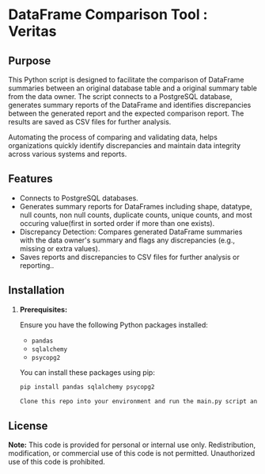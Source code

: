 # DataFrame Comparison Tool : Veritas

## Purpose

This Python script is designed to facilitate the comparison of DataFrame summaries between an original database table and a original summary table from the data owner. The script connects to a PostgreSQL database, generates summary reports of the DataFrame and identifies discrepancies between the generated report and the expected comparison report. The results are saved as CSV files for further analysis.

Automating the process of comparing and validating data, helps organizations quickly identify discrepancies and maintain data integrity across various systems and reports.


## Features

- Connects to PostgreSQL databases.
- Generates summary reports for DataFrames including shape, datatype, null counts, non null counts, duplicate counts, unique counts, and most occuring value(first in sorted order if more than one exists).
- Discrepancy Detection: Compares generated DataFrame summaries with the data owner's summary and flags any discrepancies (e.g., missing or extra values).
- Saves reports and discrepancies to CSV files for further analysis or reporting..

## Installation

1. **Prerequisites:**

   Ensure you have the following Python packages installed:
   - `pandas`
   - `sqlalchemy`
   - `psycopg2`

   You can install these packages using pip:

   ```bash
   pip install pandas sqlalchemy psycopg2

   Clone this repo into your environment and run the main.py script and enter the credentials based on the prompts.

## License

**Note:** This code is provided for personal or internal use only. Redistribution, modification, or commercial use of this code is not permitted. Unauthorized use of this code is prohibited.
